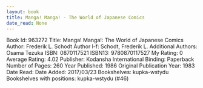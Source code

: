 ```yaml
---
layout: book
title: Manga! Manga! - The World of Japanese Comics
date_read: None
---
```


Book Id: 963272
Title: Manga! Manga!: The World of Japanese Comics
Author: Frederik L. Schodt
Author l-f: Schodt, Frederik L.
Additional Authors: Osama Tezuka
ISBN: 0870117521
ISBN13: 9780870117527
My Rating: 0
Average Rating: 4.02
Publisher: Kodansha International
Binding: Paperback
Number of Pages: 260
Year Published: 1986
Original Publication Year: 1983
Date Read: 
Date Added: 2017/03/23
Bookshelves: kupka-wstydu
Bookshelves with positions: kupka-wstydu (#46)

